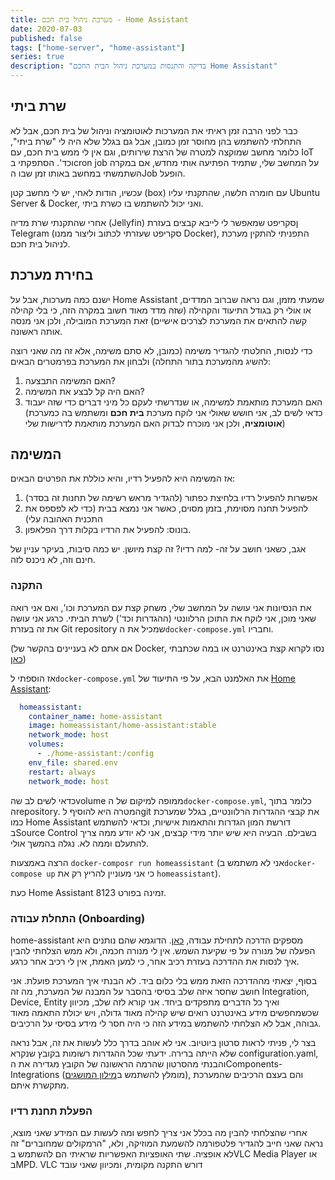 ```yaml
---
title: מערכת ניהול בית חכם - Home Assistant
date: 2020-07-03
published: false
tags: ["home-server", "home-assistant"]
series: true
description: "בדיקה והתנסות במערכת ניהול הבית החכם Home Assistant"
---
```


## שרת ביתי

כבר לפני הרבה זמן ראיתי את המערכות לאוטומציה וניהול של בית חכם, אבל לא התחלתי להשתמש בהן מחוסר זמן כמובן, אבל גם בגלל שלא היה לי "שרת ביתי", כלומר מחשב שמוקצה למטרה של הרצת שירותים, וגם אין לי ממש בית חכם, עם IoT וכד'. הסתפקתי בcron job על המחשב שלי, שתמיד הפתיעה אותי מחדש, אם במקרה השתמשתי במחשב באותו זמן שבו הJob הופעל.

עכשיו, הודות לאחי, יש לי מחשב קטן (box) עם חומרה חלשה, שהתקנתי עליו Ubuntu Server & Docker, ואני יכול להשתמש בו כשרת ביתי.

אחרי שהתקנתי שרת מדיה (Jellyfin) ןסקריפט שמאפשר לי לייבא קבצים בעזרת Telegram (סקריפט שעזרתי לכתוב וליצור ממנו Docker), התפניתי להתקין מערכת לניהול בית חכם.

## בחירת מערכת

ישנם כמה מערכות, אבל על Home Assistant שמעתי מזמן, וגם נראה שברוב המדדים, או אולי רק בגודל התיעוד והקהילה (שזה מדד מאוד חשוב במקרה הזה, כי בלי קהילה קשה להתאים את המערכת לצרכים אישיים) זאת המערכת המובילה, ולכן אני מנסה אותה ראשונה.

כדי לנסות, החלטתי להגדיר משימה (כמובן, לא סתם משימה, אלא זה מה שאני רוצה להשיג מהמערכת בתור התחלה) ולבחון את המערכת בפרמטרים הבאים:

1.  האם המשימה התבצעה?
2.  האם היה קל לבצע את המשימה?
3.  האם המערכת מותאמת למשימה, או שנדרשתי לעקם כל מיני דברים כדי שזה יעבוד  
    (כדאי לשים לב, אני חושש שאולי אני לוקח מערכת **בית חכם** ומשתמש בה כמערכת **אוטומציה**, ולכן אני מוכרח לבדוק האם המערכת מותאמת לדרישות שלי)

## המשימה

אז המשימה היא להפעיל רדיו, והיא כוללת את הפרטים הבאים:

1.  אפשרות להפעיל רדיו בלחיצת כפתור (להגדיר מראש רשימה של תחנות זה בסדר)
2.  להפעיל תחנה מסוימת, בזמן מסוים, כאשר אני נמצא בבית (כדי לא לפספס את התכנית האהובה עלי)
3.  בונוס: להפעיל את הרדיו בקלות דרך הפלאפון.

אגב, כשאני חושב על זה- למה רדיו? זה קצת מיושן. יש כמה סיבות, בעיקר עניין של חינם וזה, לא ניכנס לזה.

### התקנה

את הנסיונות אני עושה על המחשב שלי, משחק קצת עם המערכת וכו', ואם אני רואה שאני מוכן, אני לוקח את התוכן הרלוונטי (ההגדרות וכד') לשרת הביתי. כרגע אני עושה את זה בעזרת Git repository שמכיל את ה`docker-compose.yml` וחבריו.

(אם אתם לא בעניינים בהקשר של Docker, נסו לקרוא קצת באינטרנט או במה שכתבתי [כאן](https://bscstudent.netlify.app/wed-mar-06-2019-07-09-14-gmt-0000-coordinated-universal-time/))

אז הוספתי ל`docker-compose.yml` את האלמנט הבא, על פי התיעוד של [Home Assistant](https://www.home-assistant.io/docs/installation/docker/#docker-compose):

```yml
  homeassistant:
    container_name: home-assistant
    image: homeassistant/home-assistant:stable
    network_mode: host
    volumes:
      - ./home-assistant:/config
    env_file: shared.env
    restart: always
    network_mode: host
```

כדאי לשים לב שהvolume ממופה למיקום של ה`docker-compose.yml`, כלומר בתוך הrepository. המטרה היא להוסיף לgit את קבצי ההגדרות הרלוונטיים, בגלל שמערכת כמו Home Assistant דורשת המון הגדרות והתאמות אישיות, וכדאי להשתמש בSource Control בשבילם. הבעיה היא שיש יותר מידי קבצים, אני לא יודע ממה צריך להתעלם וממה לא. נגלה בהמשך אולי.

הרצה באמצעות `docker-composr run homeassistant` (אני לא משתמש ב`docker-compose up` כי אני מעוניין להריץ רק את `homeassistant`).

כעת Home Assistant זמינה בפורט 8123.

### התחלת עבודה (Onboarding)

home-assistant מספקים הדרכה לתחילת עבודה, [כאן](https://www.home-assistant.io/getting-started/onboarding/). הדוגמא שהם נותנים היא הפעלה של מנורה על פי שקיעת השמש. אין לי מנורה חכמה, ולא ממש הצלחתי להבין איך לנסות את ההדרכה בעזרת רכיב אחר, כי למען האמת, אין לי רכיב אחר כרגע.

בסוף, יצאתי מההדרכה הזאת ממש בלי כלום ביד. לא הבנתי איך המערכת פועלת. אני חושב שחסר איזה שלב בסיסי בהסבר על המבנה של המערכת, מה זה Integration, Device, Entity ואיך כל הדברים מתפקדים ביחד. אני קורא לזה שלב, מכיוון שכשמחפשים מידע באינטרנט רואים שיש קהילה מאוד גדולה, ויש יכולת התאמה מאוד גבוהה, אבל לא הצלחתי להשתמש במידע הזה כי היה חסר לי מידע בסיסי על הרכיבים.

בצר לי, פניתי לראות סרטון ביוטיוב. אני לא אוהב בדרך כלל לעשות את זה, אבל נראה שלא הייתה ברירה. ידעתי שכל ההגדרות רשומות בקובץ שנקרא configuration.yaml, והבנתי מהסרטון שהרמה הראשונה של הקובץ מגדירה את הComponents-Integrations (מומלץ להשתמש ב[מילון המושגים](https://www.home-assistant.io/docs/glossary/)), והם בעצם הרכיבים שהמערכת מתקשרת איתם.

### הפעלת תחנת רדיו

אחרי שהצלחתי להבין מה בכלל אני צריך לחפש ומה לעשות עם המידע שאני מוצא, נראה שאני חייב להגדיר פלטפורמה להשמעת המוזיקה, ולא, "הרמקולים שמחוברים" זה לא אופציה.
שתי האופציות האפשריות שראיתי הם להשתמש בVLC Media Player או בMPD. VLC דורש התקנה מקומית, ומכיוון שאני עובד
